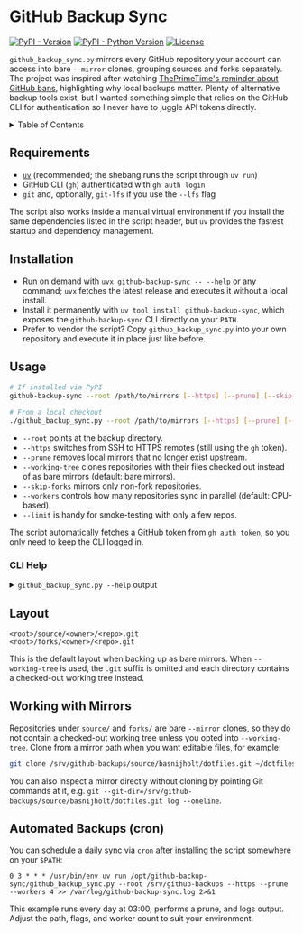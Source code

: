 # GitHub Backup Sync

[![PyPI - Version](https://img.shields.io/pypi/v/github-backup-sync?label=PyPI&logo=pypi)](https://pypi.org/project/github-backup-sync/)
[![PyPI - Python Version](https://img.shields.io/pypi/pyversions/github-backup-sync?logo=python)](https://pypi.org/project/github-backup-sync/)
[![License](https://img.shields.io/pypi/l/github-backup-sync)](LICENSE)

`github_backup_sync.py` mirrors every GitHub repository your account can access into bare `--mirror` clones, grouping sources and forks separately. The project was inspired after watching [ThePrimeTime's reminder about GitHub bans](https://www.youtube.com/watch?v=7gCCXCSs734), highlighting why local backups matter. Plenty of alternative backup tools exist, but I wanted something simple that relies on the GitHub CLI for authentication so I never have to juggle API tokens directly.

<details>
<summary>Table of Contents</summary>

<!-- START doctoc generated TOC please keep comment here to allow auto update -->
<!-- DON'T EDIT THIS SECTION, INSTEAD RE-RUN doctoc TO UPDATE -->

- [Requirements](#requirements)
- [Installation](#installation)
- [Usage](#usage)
  - [CLI Help](#cli-help)
- [Layout](#layout)
- [Working with Mirrors](#working-with-mirrors)
- [Automated Backups (cron)](#automated-backups-cron)

<!-- END doctoc generated TOC please keep comment here to allow auto update -->

</details>

## Requirements

- [`uv`](https://docs.astral.sh/uv/latest/) (recommended; the shebang runs the script through `uv run`)
- GitHub CLI (`gh`) authenticated with `gh auth login`
- `git` and, optionally, `git-lfs` if you use the `--lfs` flag

The script also works inside a manual virtual environment if you install the same dependencies listed in the script header, but `uv` provides the fastest startup and dependency management.

## Installation

- Run on demand with `uvx github-backup-sync -- --help` or any command; `uvx` fetches the latest release and executes it without a local install.
- Install it permanently with `uv tool install github-backup-sync`, which exposes the `github-backup-sync` CLI directly on your `PATH`.
- Prefer to vendor the script? Copy `github_backup_sync.py` into your own repository and execute it in place just like before.

## Usage

```bash
# If installed via PyPI
github-backup-sync --root /path/to/mirrors [--https] [--prune] [--skip-forks] [--workers 4]

# From a local checkout
./github_backup_sync.py --root /path/to/mirrors [--https] [--prune] [--skip-forks] [--workers 4]
```

- `--root` points at the backup directory.
- `--https` switches from SSH to HTTPS remotes (still using the `gh` token).
- `--prune` removes local mirrors that no longer exist upstream.
- `--working-tree` clones repositories with their files checked out instead of as bare mirrors (default: bare mirrors).
- `--skip-forks` mirrors only non-fork repositories.
- `--workers` controls how many repositories sync in parallel (default: CPU-based).
- `--limit` is handy for smoke-testing with only a few repos.

The script automatically fetches a GitHub token from `gh auth token`, so you only need to keep the CLI logged in.

### CLI Help

<details>
<summary><code>github_backup_sync.py --help</code> output</summary>

<!-- CODE:BASH:START -->
<!-- echo '```text' -->
<!-- export NO_COLOR=1 -->
<!-- export TERM=dumb -->
<!-- export TERMINAL_WIDTH=90 -->
<!-- ./github_backup_sync.py --help -->
<!-- echo '```' -->
<!-- CODE:END -->
<!-- OUTPUT:START -->
<!-- ⚠️ This content is auto-generated by `markdown-code-runner`. -->
```text

 Usage: github_backup_sync.py [OPTIONS]

 Coordinate the CLI workflow for mirroring repositories.

╭─ Options ────────────────────────────────────────────────────────────────────╮
│ --root            -r                      PATH             Directory that    │
│                                                            will hold the     │
│                                                            mirror            │
│ --https                                                    Use HTTPS remotes │
│                                                            (token optional   │
│                                                            for public repos) │
│ --include-archi…      --exclude-archi…                     Include archived  │
│                                                            repositories      │
│                                                            [default:         │
│                                                            include-archived] │
│ --prune                                                    Remove local      │
│                                                            mirrors that no   │
│                                                            longer exist      │
│                                                            upstream          │
│ --lfs                                                      Fetch Git LFS     │
│                                                            objects after     │
│                                                            mirroring         │
│ --working-tree        --bare                               Clone             │
│                                                            repositories as   │
│                                                            working trees     │
│                                                            instead of bare   │
│                                                            mirrors           │
│                                                            [default: bare]   │
│ --sleep                                   FLOAT RANGE      Delay between     │
│                                           [x>=0.0]         repositories in   │
│                                                            seconds           │
│                                                            [default: 0.0]    │
│ --limit                                   INTEGER RANGE    Process at most   │
│                                           [x>=1]           this many         │
│                                                            repositories      │
│ --skip-forks                                               Ignore forked     │
│                                                            repositories      │
│                                                            while mirroring   │
│ --workers         -w                      INTEGER RANGE    Max concurrent    │
│                                           [x>=1]           mirror operations │
│                                                            (default: based   │
│                                                            on CPU count)     │
│ --help            -h                                       Show this message │
│                                                            and exit.         │
╰──────────────────────────────────────────────────────────────────────────────╯

```

<!-- OUTPUT:END -->

</details>

## Layout

```
<root>/source/<owner>/<repo>.git
<root>/forks/<owner>/<repo>.git
```

This is the default layout when backing up as bare mirrors. When `--working-tree` is used, the `.git` suffix is omitted and each directory contains a checked-out working tree instead.

## Working with Mirrors

Repositories under `source/` and `forks/` are bare `--mirror` clones, so they do not contain a checked-out working tree unless you opted into `--working-tree`. Clone from a mirror path when you want editable files, for example:

```bash
git clone /srv/github-backups/source/basnijholt/dotfiles.git ~/dotfiles
```

You can also inspect a mirror directly without cloning by pointing Git commands at it, e.g. `git --git-dir=/srv/github-backups/source/basnijholt/dotfiles.git log --oneline`.

## Automated Backups (cron)

You can schedule a daily sync via `cron` after installing the script somewhere on your `$PATH`:

```cron
0 3 * * * /usr/bin/env uv run /opt/github-backup-sync/github_backup_sync.py --root /srv/github-backups --https --prune --workers 4 >> /var/log/github-backup-sync.log 2>&1
```

This example runs every day at 03:00, performs a prune, and logs output. Adjust the path, flags, and worker count to suit your environment.
